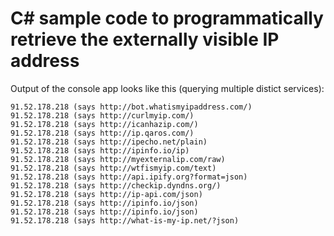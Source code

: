 
# C# sample code to programmatically retrieve the externally visible IP address

Output of the console app looks like this (querying multiple distict services): 

```
91.52.178.218 (says http://bot.whatismyipaddress.com/)
91.52.178.218 (says http://curlmyip.com/)
91.52.178.218 (says http://icanhazip.com/)
91.52.178.218 (says http://ip.qaros.com/)
91.52.178.218 (says http://ipecho.net/plain)
91.52.178.218 (says http://ipinfo.io/ip)
91.52.178.218 (says http://myexternalip.com/raw)
91.52.178.218 (says http://wtfismyip.com/text)
91.52.178.218 (says http://api.ipify.org?format=json)
91.52.178.218 (says http://checkip.dyndns.org/)
91.52.178.218 (says http://ip-api.com/json)
91.52.178.218 (says http://ipinfo.io/json)
91.52.178.218 (says http://ipinfo.io/json)
91.52.178.218 (says http://what-is-my-ip.net/?json)
```
